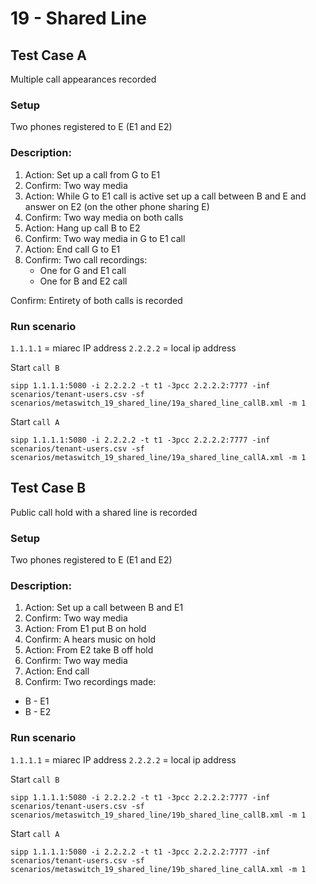 
# 19 - Shared Line

## Test Case A
Multiple call appearances recorded

### Setup
Two phones registered to E (E1 and E2)

### Description:
1. Action: Set up a call from G to E1
2. Confirm: Two way media
3. Action: While G to E1 call is active set up a call between B and E and answer on E2 (on the other phone sharing E)
4. Confirm: Two way media on both calls
5. Action: Hang up call B to E2
6. Confirm: Two way media in G to E1 call
7. Action: End call G to E1
8. Confirm: Two call recordings:
    - One for G and E1 call
    - One for B and E2 call

Confirm: Entirety of both calls is recorded

### Run scenario

`1.1.1.1` = miarec IP address
`2.2.2.2` = local ip address

Start `call B`
```
sipp 1.1.1.1:5080 -i 2.2.2.2 -t t1 -3pcc 2.2.2.2:7777 -inf scenarios/tenant-users.csv -sf scenarios/metaswitch_19_shared_line/19a_shared_line_callB.xml -m 1
```

Start `call A`
```
sipp 1.1.1.1:5080 -i 2.2.2.2 -t t1 -3pcc 2.2.2.2:7777 -inf scenarios/tenant-users.csv -sf scenarios/metaswitch_19_shared_line/19a_shared_line_callA.xml -m 1
```


## Test Case B
Public call hold with a shared line is recorded

### Setup
Two phones registered to E (E1 and E2)

### Description:
1. Action: Set up a call between B and E1
2. Confirm: Two way media
3. Action: From E1 put B on hold
4. Confirm: A hears music on hold
5. Action: From E2 take B off hold
6. Confirm: Two way media
7. Action: End call
8. Confirm: Two recordings made:
  - B - E1
  - B - E2


### Run scenario

`1.1.1.1` = miarec IP address
`2.2.2.2` = local ip address

Start `call B`
```
sipp 1.1.1.1:5080 -i 2.2.2.2 -t t1 -3pcc 2.2.2.2:7777 -inf scenarios/tenant-users.csv -sf scenarios/metaswitch_19_shared_line/19b_shared_line_callB.xml -m 1
```

Start `call A`
```
sipp 1.1.1.1:5080 -i 2.2.2.2 -t t1 -3pcc 2.2.2.2:7777 -inf scenarios/tenant-users.csv -sf scenarios/metaswitch_19_shared_line/19b_shared_line_callA.xml -m 1
```

